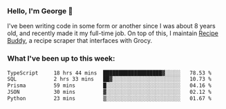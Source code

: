 ### Hello, I'm George 👋

I've been writing code in some form or another since I was about 8 years old, and recently made it my full-time job. On top of this, I maintain [Recipe Buddy](https://github.com/georgegebbett/recipe-buddy), a recipe scraper that interfaces with Grocy.  

<!--
**georgegebbett/georgegebbett** is a ✨ _special_ ✨ repository because its `README.md` (this file) appears on your GitHub profile.

Here are some ideas to get you started:

- 🔭 I’m currently working on ...
- 🌱 I’m currently learning ...
- 👯 I’m looking to collaborate on ...
- 🤔 I’m looking for help with ...
- 💬 Ask me about ...
- 📫 How to reach me: ...
- 😄 Pronouns: ...
- ⚡ Fun fact: ...
-->

### What I've been up to this week:
<!--START_SECTION:waka-->

```txt
TypeScript     18 hrs 44 mins  ███████████████████▓░░░░░   78.53 %
SQL            2 hrs 33 mins   ██▓░░░░░░░░░░░░░░░░░░░░░░   10.73 %
Prisma         59 mins         █░░░░░░░░░░░░░░░░░░░░░░░░   04.16 %
JSON           30 mins         ▓░░░░░░░░░░░░░░░░░░░░░░░░   02.12 %
Python         23 mins         ▒░░░░░░░░░░░░░░░░░░░░░░░░   01.67 %
```

<!--END_SECTION:waka-->

